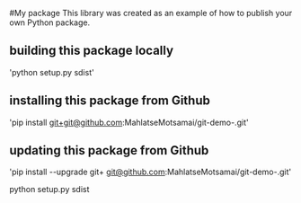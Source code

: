 #My package
This library was created as an example of how to publish your own Python package.

## building this package locally
'python setup.py sdist'

## installing this package from Github
'pip install git+git@github.com:MahlatseMotsamai/git-demo-.git'

## updating this package from Github
'pip install --upgrade git+ git@github.com:MahlatseMotsamai/git-demo-.git'

python setup.py sdist
